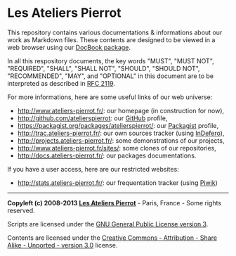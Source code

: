 Les Ateliers Pierrot
=============

This repository contains various documentations & informations about our work as Markdown files.
These contents are designed to be viewed in a web browser using our
[DocBook package](http://github.com/atelierspierrot/docbook).

In all this respository documents, the key words "MUST", "MUST NOT", "REQUIRED", "SHALL",
"SHALL NOT", "SHOULD", "SHOULD NOT", "RECOMMENDED", "MAY", and "OPTIONAL" in this document
are to be interpreted as described in [RFC 2119](http://www.ietf.org/rfc/rfc2119.txt).

For more informations, here are some useful links of our web universe:

-   <http://www.ateliers-pierrot.fr/>: our homepage (in construction for now),
-   <http://github.com/atelierspierrot>: our [GitHub](http://www.github.com/) profile,
-   <https://packagist.org/packages/atelierspierrot/>: our [Packagist](https://packagist.org/) profile,
-   <http://trac.ateliers-pierrot.fr/>: our own sources tracker (using [InDefero](http://www.indefero.net/)),
-   <http://projects.ateliers-pierrot.fr/>: some demonstrations of our projects,
-   <http://www.ateliers-pierrot.fr/sites/>: some clones of our repositories,
-   <http://docs.ateliers-pierrot.fr/>: our packages documentations.

If you have a user access, here are our restricted websites:

-   <http://stats.ateliers-pierrot.fr/>: our frequentation tracker (using [Piwik](http://piwik.org/))


----
**Copyleft (c) 2008-2013 [Les Ateliers Pierrot](http://www.ateliers-pierrot.fr/)** - Paris, France - Some rights reserved.

Scripts are licensed under the [GNU General Public License version 3](http://www.gnu.org/licenses/gpl.html).

Contents are licensed under the [Creative Commons - Attribution - Share Alike - Unported - version 3.0](http://creativecommons.org/licenses/by-sa/3.0/) license.
